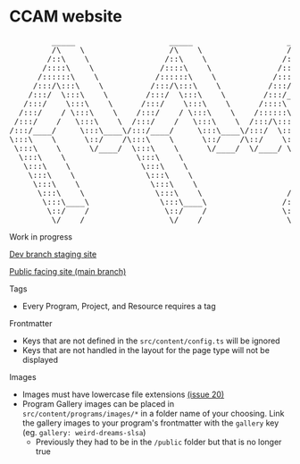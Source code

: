 # CCAM website

<pre>         _____                    _____                    _____                    _____          
         /\    \                  /\    \                  /\    \                  /\    \         
        /::\    \                /::\    \                /::\    \                /::\____\        
       /::::\    \              /::::\    \              /::::\    \              /::::|   |        
      /::::::\    \            /::::::\    \            /::::::\    \            /:::::|   |        
     /:::/\:::\    \          /:::/\:::\    \          /:::/\:::\    \          /::::::|   |        
    /:::/  \:::\    \        /:::/  \:::\    \        /:::/__\:::\    \        /:::/|::|   |        
   /:::/    \:::\    \      /:::/    \:::\    \      /::::\   \:::\    \      /:::/ |::|   |        
  /:::/    / \:::\    \    /:::/    / \:::\    \    /::::::\   \:::\    \    /:::/  |::|___|______  
 /:::/    /   \:::\    \  /:::/    /   \:::\    \  /:::/\:::\   \:::\    \  /:::/   |::::::::\    \ 
/:::/____/     \:::\____\/:::/____/     \:::\____\/:::/  \:::\   \:::\____\/:::/    |:::::::::\____\
\:::\    \      \::/    /\:::\    \      \::/    /\::/    \:::\  /:::/    /\::/    / ~~~~~/:::/    /
 \:::\    \      \/____/  \:::\    \      \/____/  \/____/ \:::\/:::/    /  \/____/      /:::/    / 
  \:::\    \               \:::\    \                       \::::::/    /               /:::/    /  
   \:::\    \               \:::\    \                       \::::/    /               /:::/    /   
    \:::\    \               \:::\    \                      /:::/    /               /:::/    /    
     \:::\    \               \:::\    \                    /:::/    /               /:::/    /     
      \:::\    \               \:::\    \                  /:::/    /               /:::/    /      
       \:::\____\               \:::\____\                /:::/    /               /:::/    /       
        \::/    /                \::/    /                \::/    /                \::/    /        
         \/____/                  \/____/                  \/____/                  \/____/     </pre>

Work in progress

[Dev branch staging site](https://ccam-staging.netlify.app/)

[Public facing site (main branch)](https://abstractconcrete.center/)

Tags

-   Every Program, Project, and Resource requires a tag

Frontmatter

-   Keys that are not defined in the `src/content/config.ts` will be ignored
-   Keys that are not handled in the layout for the page type will not be displayed

Images

-   Images must have lowercase file extensions [(issue 20)](https://github.com/parkerdavis1/CCAM/issues/20)
-   Program Gallery images can be placed in `src/content/programs/images/*` in a folder name of your choosing. Link the gallery images to your program's frontmatter with the `gallery` key (eg. `gallery: weird-dreams-slsa`)
    -   Previously they had to be in the `/public` folder but that is no longer true
